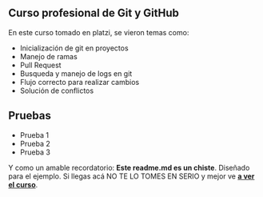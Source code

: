 ## Curso profesional de Git y GitHub

En este curso tomado en platzi, se vieron temas como:

- Inicialización de git en proyectos
- Manejo de ramas
- Pull Request
- Busqueda y manejo de logs en git
- Flujo correcto para realizar cambios
- Solución de conflictos

## Pruebas
- Prueba 1
- Prueba 2
- Prueba 3

Y como un amable recordatorio: **Este readme.md es un chiste**.  Diseñado para el ejemplo. Si llegas acá NO TE LO TOMES EN SERIO y mejor ve [**a ver el curso**](https://platzi.com/cursos/git-github/ "a ver el curso").